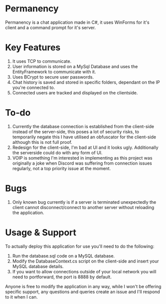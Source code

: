 # Permanency

Permanency is a chat application made in C#, it uses WinForms for it's client and a command prompt for it's server.

# Key Features

1. It uses TCP to communicate.
1. User information is stored on a MySql Database and uses the EntityFramework to communicate with it.
1. Uses BCrypt to secure user passwords.
1. Chat history is saved and stored in specific folders, dependant on the IP you're connected to.
1. Connected users are tracked and displayed on the clientside.

# To-do

1. Currently the database connection is established from the client-side instead of the server-side, this poses a lot of security risks, to temporarily negate this I have utilised an obfuscator for the client-side although this is not full proof.
1. Redesign for the client-side, I'm bad at UI and it looks ugly. Additionally the serverside could do with any form of UI.
1. VOIP is something I'm interested in implementing as this project was originally a joke when Discord was suffering from connection issues regularly, not a top priority issue at the moment.

# Bugs

1. Only known bug currently is if a server is terminated unexpectedly the client cannot disconnect/connect to another server without reloading the application.

# Usage & Support

To actually deploy this application for use you'll need to do the following:
1. Run the database.sql code on a MySQL database.
1. Modify the DatabaseContext.cs script on the client-side and insert your MySQL database details.
1. If you want to allow connections outside of your local network you will need to portforward, the port is 8888 by default.



Anyone is free to modify the application in any way, while I won't be offering specific support, any questions and queries create an issue and I'll respond to it when I can.
